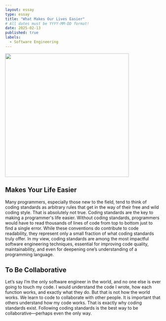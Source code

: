 ```yaml
---
layout: essay
type: essay
title: "What Makes Our Lives Easier"
# All dates must be YYYY-MM-DD format!
date: 2025-02-13
published: true
labels:
  - Software Engineering
---
```

<img width="400px" class="rounded float-start pe-4" src="../img/See-what-sticks.jpg">

## Makes Your Life Easier
Many programmers, especially those new to the field, tend to think of coding standards as arbitrary rules that get in the way of their free and wild coding style. That is absolutely not true. Coding standards are the key to making a programmer's life easier. Without coding standards, programmers would have to read thousands of lines of code from top to bottom just to find a single error. While these conventions do contribute to code readability, they represent only a small fraction of what coding standards truly offer. In my view, coding standards are among the most impactful software engineering techniques, essential for improving code quality, maintainability, and even for deepening one’s understanding of a programming language.

## To Be Collaborative
Let’s say I’m the only software engineer in the world, and no one else is ever going to touch my code. I would understand the code I wrote, how each function works, and exactly what they do. But that is not how the world works. We learn to code to collaborate with other people. It is important that others understand how my code works. That is exactly why coding standards exist. Following coding standards is the best way to be collaborative—perhaps even the only way.

## 
